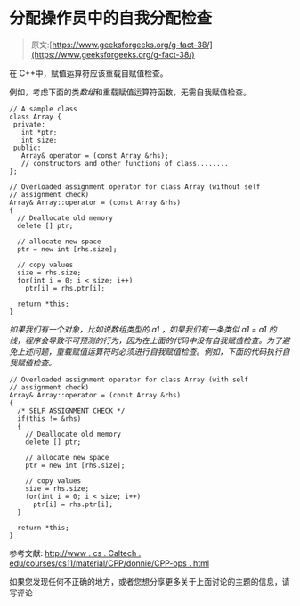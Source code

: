 # 分配操作员中的自我分配检查

> 原文:[https://www.geeksforgeeks.org/g-fact-38/](https://www.geeksforgeeks.org/g-fact-38/)

在 C++中，赋值运算符应该重载自赋值检查。

例如，考虑下面的类*数组*和重载赋值运算符函数，无需自我赋值检查。

```
// A sample class
class Array {
 private:
   int *ptr;
   int size;
 public:
   Array& operator = (const Array &rhs);
   // constructors and other functions of class........
};

// Overloaded assignment operator for class Array (without self 
// assignment check)
Array& Array::operator = (const Array &rhs)
{
  // Deallocate old memory
  delete [] ptr;

  // allocate new space
  ptr = new int [rhs.size];

  // copy values
  size = rhs.size;
  for(int i = 0; i < size; i++)
    ptr[i] = rhs.ptr[i];

  return *this; 
}
```

*如果我们有一个对象，比如说数组类型的 *a1* ，如果我们有一条类似 *a1 = a1* 的线，程序会导致不可预测的行为，因为在上面的代码中没有自我赋值检查。为了避免上述问题，重载赋值运算符时必须进行自我赋值检查。例如，下面的代码执行自我赋值检查。*

```
// Overloaded assignment operator for class Array (with self 
// assignment check)
Array& Array::operator = (const Array &rhs)
{
  /* SELF ASSIGNMENT CHECK */
  if(this != &rhs)
  {
    // Deallocate old memory
    delete [] ptr;

    // allocate new space
    ptr = new int [rhs.size];

    // copy values
    size = rhs.size;
    for(int i = 0; i < size; i++)
      ptr[i] = rhs.ptr[i];    
  }  

  return *this; 
}
```

参考文献:
[http://www . cs . Caltech . edu/courses/cs11/material/CPP/donnie/CPP-ops . html](http://www.cs.caltech.edu/courses/cs11/material/cpp/donnie/cpp-ops.html)

如果您发现任何不正确的地方，或者您想分享更多关于上面讨论的主题的信息，请写评论
